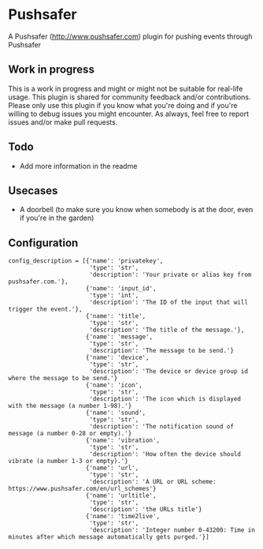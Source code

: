 # Pushsafer

A Pushsafer (http://www.pushsafer.com) plugin for pushing events through Pushsafer

## Work in progress

This is a work in progress and might or might not be suitable for real-life usage. This plugin is shared for community
feedback and/or contributions. Please only use this plugin if you know what you're doing and if you're willing to debug
issues you might encounter. As always, feel free to report issues and/or make pull requests.

## Todo

* Add more information in the readme

## Usecases

* A doorbell (to make sure you know when somebody is at the door, even if you're in the garden)

## Configuration

```
config_description = [{'name': 'privatekey',
                       'type': 'str',
                       'description': 'Your private or alias key from pushsafer.com.'},
                      {'name': 'input_id',
                       'type': 'int',
                       'description': 'The ID of the input that will trigger the event.'},
                      {'name': 'title',
                       'type': 'str',
                       'description': 'The title of the message.'},
                      {'name': 'message',
                       'type': 'str',
                       'description': 'The message to be send.'}
                      {'name': 'device',
                       'type': 'str',
                       'description': 'The device or device group id where the message to be send.'}
                      {'name': 'icon',
                       'type': 'str',
                       'description': 'The icon which is displayed with the message (a number 1-98).'}
                      {'name': 'sound',
                       'type': 'str',
                       'description': 'The notification sound of message (a number 0-28 or empty).'}
                      {'name': 'vibration',
                       'type': 'str',
                       'description': 'How often the device should vibrate (a number 1-3 or empty).'}
                      {'name': 'url',
                       'type': 'str',
                       'description': 'A URL or URL scheme: https://www.pushsafer.com/en/url_schemes'}
                      {'name': 'urltitle',
                       'type': 'str',
                       'description': 'the URLs title'}
                      {'name': 'time2live',
                       'type': 'str',
                       'description': 'Integer number 0-43200: Time in minutes after which message automatically gets purged.'}]
```
